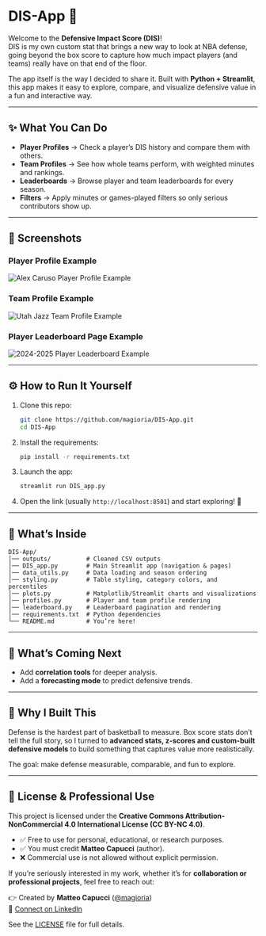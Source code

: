 # DIS-App 🏀

Welcome to the **Defensive Impact Score (DIS)**!  
DIS is my own custom stat that brings a new way to look at NBA defense, going beyond the box score to capture how much impact players (and teams) really have on that end of the floor.  

The app itself is the way I decided to share it. Built with **Python + Streamlit**, this app makes it easy to explore, compare, and visualize defensive value in a fun and interactive way.

---

## ✨ What You Can Do
- **Player Profiles** → Check a player’s DIS history and compare them with others.  
- **Team Profiles** → See how whole teams perform, with weighted minutes and rankings.  
- **Leaderboards** → Browse player and team leaderboards for every season.  
- **Filters** → Apply minutes or games-played filters so only serious contributors show up.  

---

## 📸 Screenshots

### Player Profile Example
![Alex Caruso Player Profile Example](https://github.com/user-attachments/assets/5463cf67-6be8-47dc-942c-afa4a990c15e)

### Team Profile Example
![Utah Jazz Team Profile Example](https://github.com/user-attachments/assets/fdf27540-9b21-417e-b9ef-b7171ecf0198)

### Player Leaderboard Page Example
![2024-2025 Player Leaderboard Example](https://github.com/user-attachments/assets/984a9c82-9d22-443b-a0a7-581f14d18544)

---

## ⚙️ How to Run It Yourself
1. Clone this repo:
   ```bash
   git clone https://github.com/magioria/DIS-App.git
   cd DIS-App
   ```

2. Install the requirements:
   ```bash
   pip install -r requirements.txt
   ```

3. Launch the app:
   ```bash
   streamlit run DIS_app.py
   ```

4. Open the link (usually `http://localhost:8501`) and start exploring! 🚀  

---

## 📂 What’s Inside
```
DIS-App/
│── outputs/          # Cleaned CSV outputs
│── DIS_app.py        # Main Streamlit app (navigation & pages)
│── data_utils.py     # Data loading and season ordering
│── styling.py        # Table styling, category colors, and percentiles
│── plots.py          # Matplotlib/Streamlit charts and visualizations
│── profiles.py       # Player and team profile rendering
│── leaderboard.py    # Leaderboard pagination and rendering
│── requirements.txt  # Python dependencies
└── README.md         # You’re here!
```

---

## 🔮 What’s Coming Next
- Add **correlation tools** for deeper analysis.  
- Add a **forecasting mode** to predict defensive trends.  

---

## 🙌 Why I Built This
Defense is the hardest part of basketball to measure. Box score stats don’t tell the full story, so I turned to **advanced stats, z-scores and custom-built defensive models** to build something that captures value more realistically.  

The goal: make defense measurable, comparable, and fun to explore.

---

## 📜 License & Professional Use
This project is licensed under the **Creative Commons Attribution-NonCommercial 4.0 International License (CC BY-NC 4.0)**.  

- ✅ Free to use for personal, educational, or research purposes.  
- ✅ You must credit **Matteo Capucci** (author).  
- ❌ Commercial use is not allowed without explicit permission.  

If you’re seriously interested in my work, whether it’s for **collaboration or professional projects**, feel free to reach out:  

👉 Created by **Matteo Capucci** ([@magioria](https://github.com/magioria))  
📩 [Connect on LinkedIn](https://www.linkedin.com/in/matteo-capucci/)  

See the [LICENSE](LICENSE) file for full details.  
